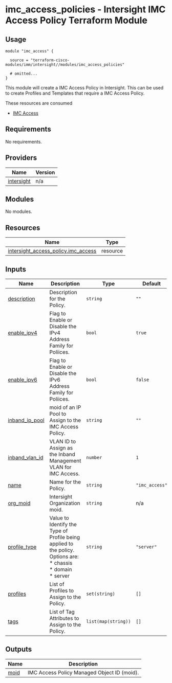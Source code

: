 # imc_access_policies - Intersight IMC Access Policy Terraform Module

## Usage

```hcl
module "imc_access" {

  source = "terraform-cisco-modules/imm/intersight//modules/imc_access_policies"

  # omitted...
}
```

This module will create a IMC Access Policy in Intersight.  This can be used to create Profiles and Templates that require a IMC Access Policy.  

These resources are consumed

* [IMC Access](https://registry.terraform.io/providers/CiscoDevNet/intersight/latest/docs/resources/access_policy)

<!-- BEGINNING OF PRE-COMMIT-TERRAFORM DOCS HOOK -->
## Requirements

No requirements.

## Providers

| Name | Version |
|------|---------|
| <a name="provider_intersight"></a> [intersight](#provider\_intersight) | n/a |

## Modules

No modules.

## Resources

| Name | Type |
|------|------|
| [intersight_access_policy.imc_access](https://registry.terraform.io/providers/CiscoDevNet/intersight/latest/docs/resources/access_policy) | resource |

## Inputs

| Name | Description | Type | Default | Required |
|------|-------------|------|---------|:--------:|
| <a name="input_description"></a> [description](#input\_description) | Description for the Policy. | `string` | `""` | no |
| <a name="input_enable_ipv4"></a> [enable\_ipv4](#input\_enable\_ipv4) | Flag to Enable or Disable the IPv4 Address Family for Poliices. | `bool` | `true` | no |
| <a name="input_enable_ipv6"></a> [enable\_ipv6](#input\_enable\_ipv6) | Flag to Enable or Disable the IPv6 Address Family for Poliices. | `bool` | `false` | no |
| <a name="input_inband_ip_pool"></a> [inband\_ip\_pool](#input\_inband\_ip\_pool) | moid of an IP Pool to Assign to the IMC Access Policy. | `string` | `""` | no |
| <a name="input_inband_vlan_id"></a> [inband\_vlan\_id](#input\_inband\_vlan\_id) | VLAN ID to Assign as the Inband Management VLAN for IMC Access. | `number` | `1` | no |
| <a name="input_name"></a> [name](#input\_name) | Name for the Policy. | `string` | `"imc_access"` | no |
| <a name="input_org_moid"></a> [org\_moid](#input\_org\_moid) | Intersight Organization moid. | `string` | n/a | yes |
| <a name="input_profile_type"></a> [profile\_type](#input\_profile\_type) | Value to Identify the Type of Profile being applied to the policy.  Options are:<br>* chassis<br>* domain<br>* server | `string` | `"server"` | no |
| <a name="input_profiles"></a> [profiles](#input\_profiles) | List of Profiles to Assign to the Policy. | `set(string)` | `[]` | no |
| <a name="input_tags"></a> [tags](#input\_tags) | List of Tag Attributes to Assign to the Policy. | `list(map(string))` | `[]` | no |

## Outputs

| Name | Description |
|------|-------------|
| <a name="output_moid"></a> [moid](#output\_moid) | IMC Access Policy Managed Object ID (moid). |
<!-- END OF PRE-COMMIT-TERRAFORM DOCS HOOK -->
